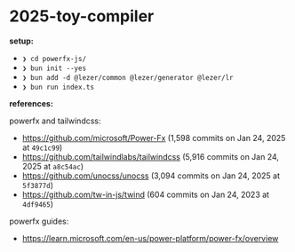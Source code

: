# 2025-toy-compiler

**setup:**

- `❯ cd powerfx-js/`
- `❯ bun init --yes`
- `❯ bun add -d @lezer/common @lezer/generator @lezer/lr`
- `❯ bun run index.ts`

**references:**

powerfx and tailwindcss:

- https://github.com/microsoft/Power-Fx (1,598 commits on Jan 24, 2025 at `49c1c99`)
- https://github.com/tailwindlabs/tailwindcss (5,916 commits on Jan 24, 2025 at `a8c54ac`)
- https://github.com/unocss/unocss (3,094 commits on Jan 24, 2025 at `5f3877d`)
- https://github.com/tw-in-js/twind (604 commits on Jan 24, 2023 at `4df9465`)

powerfx guides:

- https://learn.microsoft.com/en-us/power-platform/power-fx/overview

